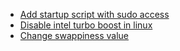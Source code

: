 * [Add startup script with sudo access](https://askubuntu.com/questions/956237/run-terminal-sudo-command-at-startup)
* [Disable intel turbo boost in linux](https://askubuntu.com/questions/619875/disabling-intel-turbo-boost-in-ubuntu)
* [Change swappiness value](https://askubuntu.com/questions/463281/why-dont-changes-to-the-swappiness-remain-permanent-after-reboot)
